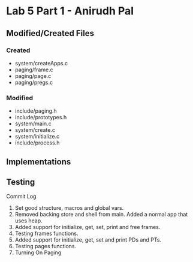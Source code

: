 Lab 5 Part 1 - Anirudh Pal
===

Modified/Created Files
---

### Created

* system/createApps.c
* paging/frame.c
* paging/page.c
* paging/pregs.c

### Modified

* include/paging.h
* include/prototypes.h
* system/main.c
* system/create.c
* system/initialize.c
* include/process.h

Implementations
---

Testing
---

Commit Log

1. Set good structure, macros and global vars.
2. Removed backing store and shell from main. Added a normal app that uses heap.
3. Added support for initialize, get, set, print and free frames.
4. Testing frames functions.
5. Added support for initialize, get, set and print PDs and PTs.
6. Testing pages functions.
7. Turning On Paging
